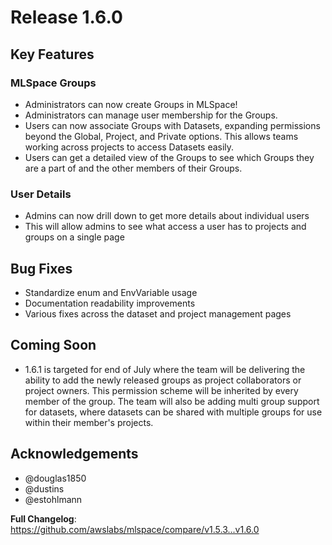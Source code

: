 # Release 1.6.0 
## Key Features
### MLSpace Groups
- Administrators can now create Groups in MLSpace!
- Administrators can manage user membership for the Groups.
- Users can now associate Groups with Datasets, expanding permissions beyond the Global, Project, and Private options. This allows teams working across projects to access Datasets easily.
- Users can get a detailed view of the Groups to see which Groups they are a part of and the other members of their Groups.

### User Details
- Admins can now drill down to get more details about individual users
- This will allow admins to see what access a user has to projects and groups on a single page

## Bug Fixes
- Standardize enum and EnvVariable usage
- Documentation readability improvements
- Various fixes across the dataset and project management pages

## Coming Soon
- 1.6.1 is targeted for end of July where the team will be delivering the ability to add the newly released groups as project collaborators or project owners. This permission scheme will be inherited by every member of the group. The team will also be adding multi group support for datasets, where datasets can be shared with multiple groups for use within their member's projects.

## Acknowledgements
* @douglas1850
* @dustins
* @estohlmann

**Full Changelog**: https://github.com/awslabs/mlspace/compare/v1.5.3...v1.6.0